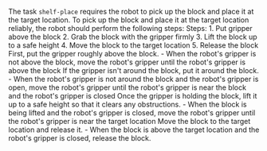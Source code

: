 The task `shelf-place` requires the robot to pick up the block and place it at the target location.
To pick up the block and place it at the target location reliably, the robot should perform the following steps:
    Steps:  1. Put gripper above the block  2. Grab the block with the gripper firmly  3. Lift the block up to a safe height  4. Move the block to the target location  5. Release the block 
    First, put the gripper roughly above the block.
    - When the robot's gripper is not above the block, move the robot's gripper until the robot's gripper is above the block
    If the gripper isn't around the block, put it around the block.
    - When the robot's gripper is not around the block and the robot's gripper is open, move the robot's gripper until the robot's gripper is near the block and the robot's gripper is closed
    Once the gripper is holding the block, lift it up to a safe height so that it clears any obstructions.
    - When the block is being lifted and the robot's gripper is closed, move the robot's gripper until the robot's gripper is near the target location
    Move the block to the target location and release it.
    - When the block is above the target location and the robot's gripper is closed, release the block.